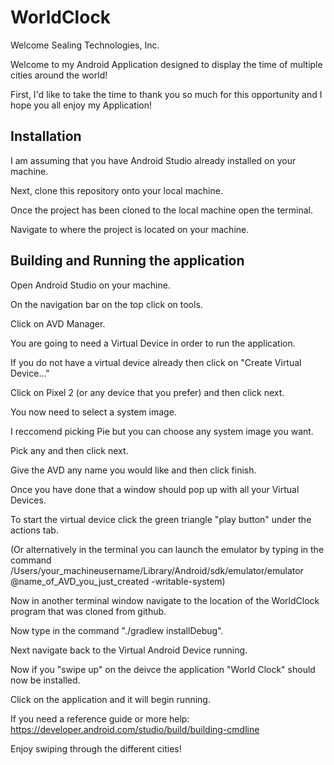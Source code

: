 # WorldClock

Welcome Sealing Technologies, Inc.

Welcome to my Android Application designed to display the time of multiple cities around the world!

First, I'd like to take the time to thank you so much for this opportunity and I hope you all enjoy my Application!

## Installation

I am assuming that you have Android Studio already installed on your machine.

Next, clone this repository onto your local machine. 

Once the project has been cloned to the local machine open the terminal.

Navigate to where the project is located on your machine.

## Building and Running the application

Open Android Studio on your machine.

On the navigation bar on the top click on tools.

Click on AVD Manager.

You are going to need a Virtual Device in order to run the application.

If you do not have a virtual device already then click on "Create Virtual Device..."

Click on Pixel 2 (or any device that you prefer) and then click next.

You now need to select a system image.

I reccomend picking Pie but you can choose any system image you want.

Pick any and then click next.

Give the AVD any name you would like and then click finish.

Once you have done that a window should pop up with all your Virtual Devices.

To start the virtual device click the green triangle "play button" under the actions tab.

(Or alternatively in the terminal you can launch the emulator by typing in the command /Users/your_machineusername/Library/Android/sdk/emulator/emulator @name_of_AVD_you_just_created -writable-system)

Now in another terminal window navigate to the location of the WorldClock program that was cloned from github.

Now type in the command "./gradlew installDebug".

Next navigate back to the Virtual Android Device running.

Now if you "swipe up" on the deivce the application "World Clock" should now be installed.

Click on the application and it will begin running.

If you need a reference guide or more help:
https://developer.android.com/studio/build/building-cmdline

Enjoy swiping through the different cities!






